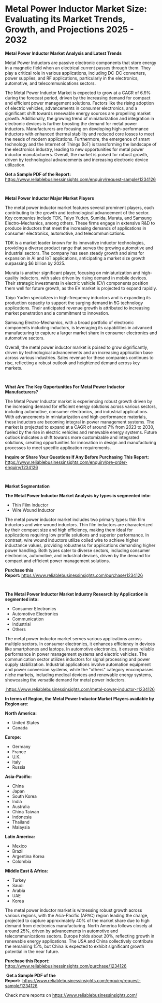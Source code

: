 <p><h1>Metal Power Inductor Market Size: Evaluating its Market Trends, Growth, and Projections 2025 - 2032</h1></p><p><strong>Metal Power Inductor Market Analysis and Latest Trends</strong></p>
<p><p>Metal Power Inductors are passive electronic components that store energy in a magnetic field when an electrical current passes through them. They play a critical role in various applications, including DC-DC converters, power supplies, and RF applications, particularly in the electronics, automotive, and telecommunications sectors. </p><p>The Metal Power Inductor Market is expected to grow at a CAGR of 6.9% during the forecast period, driven by the increasing demand for compact and efficient power management solutions. Factors like the rising adoption of electric vehicles, advancements in consumer electronics, and a significant shift towards renewable energy sources are propelling market growth. Additionally, the growing trend of miniaturization and integration in electronic devices is further boosting the demand for metal power inductors. Manufacturers are focusing on developing high-performance inductors with enhanced thermal stability and reduced core losses to meet the needs of modern applications. Furthermore, the emergence of smart technology and the Internet of Things (IoT) is transforming the landscape of the electronics industry, leading to new opportunities for metal power inductor manufacturers. Overall, the market is poised for robust growth, driven by technological advancements and increasing electronic device utilization.</p></p>
<p><strong>Get a Sample PDF of the Report:&nbsp;</strong> <a href="https://www.reliablebusinessinsights.com/enquiry/request-sample/1234126?utm_campaign=3003&utm_medium=2&utm_source=Github&utm_content=ia&utm_term=06042025&utm_id=metal-power-inductor">https://www.reliablebusinessinsights.com/enquiry/request-sample/1234126</a></p>
<p>&nbsp;</p>
<p><strong>Metal Power Inductor Major Market Players</strong></p>
<p><p>The metal power inductor market features several prominent players, each contributing to the growth and technological advancement of the sector. Key companies include TDK, Taiyo Yuden, Sumida, Murata, and Samsung Electro-Mechanics, among others. These firms engage in extensive R&D to produce inductors that meet the increasing demands of applications in consumer electronics, automotive, and telecommunications.</p><p>TDK is a market leader known for its innovative inductor technologies, providing a diverse product range that serves the growing automotive and industrial sectors. The company has seen steady growth and aims for expansion in AI and IoT applications, anticipating a market size growth surpassing $6 billion by 2025.</p><p>Murata is another significant player, focusing on miniaturization and high-quality inductors, with sales driven by rising demand in mobile devices. Their strategic investments in electric vehicle (EV) components position them well for future growth, as the EV market is projected to expand rapidly.</p><p>Taiyo Yuden specializes in high-frequency inductors and is expanding its production capacity to support the surging demand in 5G technology applications. Their anticipated revenue growth is attributed to increasing market penetration and a commitment to innovation.</p><p>Samsung Electro-Mechanics, with a broad portfolio of electronic components including inductors, is leveraging its capabilities in advanced manufacturing to capture a larger market share in consumer electronics and automotive sectors.</p><p>Overall, the metal power inductor market is poised to grow significantly, driven by technological advancements and an increasing application base across various industries. Sales revenue for these companies continues to rise, reflecting a robust outlook and heightened demand across key markets.</p></p>
<p>&nbsp;</p>
<p><strong>What Are The Key Opportunities For Metal Power Inductor Manufacturers?</strong></p>
<p><p>The Metal Power Inductor market is experiencing robust growth driven by the increasing demand for efficient energy solutions across various sectors, including automotive, consumer electronics, and industrial applications. With advancements in miniaturization and high-performance materials, these inductors are becoming integral in power management systems. The market is projected to expand at a CAGR of around 7% from 2023 to 2030, fueled by the rise in electric vehicles and renewable energy systems. Future outlook indicates a shift towards more customizable and integrated solutions, creating opportunities for innovation in design and manufacturing processes to meet specific application requirements.</p></p>
<p><strong>Inquire or Share Your Questions If Any Before Purchasing This Report:</strong> <a href="https://www.reliablebusinessinsights.com/enquiry/pre-order-enquiry/1234126?utm_campaign=3003&utm_medium=2&utm_source=Github&utm_content=ia&utm_term=06042025&utm_id=metal-power-inductor">https://www.reliablebusinessinsights.com/enquiry/pre-order-enquiry/1234126</a></p>
<p>&nbsp;</p>
<p><strong>Market Segmentation</strong></p>
<p><strong>The Metal Power Inductor Market Analysis by types is segmented into:</strong></p>
<p><ul><li>Thin Film Inductor</li><li>Wire Wound Inductor</li></ul></p>
<p><p>The metal power inductor market includes two primary types: thin film inductors and wire wound inductors. Thin film inductors are characterized by their compact size and high efficiency, making them ideal for applications requiring low profile solutions and superior performance. In contrast, wire wound inductors utilize coiled wire to achieve higher inductance values, providing robustness for applications demanding higher power handling. Both types cater to diverse sectors, including consumer electronics, automotive, and industrial devices, driven by the demand for compact and efficient power management solutions.</p></p>
<p><strong>Purchase this Report:&nbsp;</strong><a href="https://www.reliablebusinessinsights.com/purchase/1234126?utm_campaign=3003&utm_medium=2&utm_source=Github&utm_content=ia&utm_term=06042025&utm_id=metal-power-inductor">https://www.reliablebusinessinsights.com/purchase/1234126</a></p>
<p>&nbsp;</p>
<p><strong>The Metal Power Inductor Market Industry Research by Application is segmented into:</strong></p>
<p><ul><li>Consumer Electronics</li><li>Automotive Electronics</li><li>Communication</li><li>Industrial</li><li>Others</li></ul></p>
<p><p>The metal power inductor market serves various applications across multiple sectors. In consumer electronics, it enhances efficiency in devices like smartphones and laptops. In automotive electronics, it ensures reliable performance in power management systems and electric vehicles. The communication sector utilizes inductors for signal processing and power supply stabilization. Industrial applications involve automation equipment and power conversion systems, while the "others" category encompasses niche markets, including medical devices and renewable energy systems, showcasing the versatile demand for metal power inductors.</p></p>
<p><a href="https://www.reliablebusinessinsights.com/metal-power-inductor-r1234126?utm_campaign=3003&utm_medium=2&utm_source=Github&utm_content=ia&utm_term=06042025&utm_id=metal-power-inductor">&nbsp;https://www.reliablebusinessinsights.com/metal-power-inductor-r1234126</a></p>
<p><strong>In terms of Region, the Metal Power Inductor Market Players available by Region are:</strong></p>
<p>
    <p> <strong> North America: </strong>
        <ul>
            <li>United States</li>
            <li>Canada</li>
        </ul>
        </p> 
    <p> <strong> Europe: </strong>
        <ul>
            <li>Germany</li>
            <li>France</li>
            <li>U.K.</li>
            <li>Italy</li>
            <li>Russia</li>
        </ul>
        </p> 
    <p> <strong> Asia-Pacific: </strong>
        <ul>
            <li>China</li>
            <li>Japan</li>
            <li>South Korea</li>
            <li>India</li>
            <li>Australia</li>
            <li>China Taiwan</li>
            <li>Indonesia</li>
            <li>Thailand</li>
            <li>Malaysia</li>
        </ul>
        </p> 
    <p> <strong> Latin America: </strong>
        <ul>
            <li>Mexico</li>
            <li>Brazil</li>
            <li>Argentina Korea</li>
            <li>Colombia</li>
        </ul>
        </p> 
    <p> <strong> Middle East & Africa: </strong>
        <ul>
            <li>Turkey</li>
            <li>Saudi</li>
            <li>Arabia</li>
            <li>UAE</li>
            <li>Korea</li>
        </ul>
    </p>
    </p>
<p><p>The metal power inductor market is witnessing robust growth across various regions, with the Asia-Pacific (APAC) region leading the charge, projected to capture approximately 40% of the market share due to high demand from electronics manufacturing. North America follows closely at around 25%, driven by advancements in automotive and telecommunications sectors. Europe holds about 20%, reflecting growth in renewable energy applications. The USA and China collectively contribute the remaining 15%, but China is expected to exhibit significant growth potential in the near future.</p></p>
<p><strong>Purchase this Report: </strong><a href="https://www.reliablebusinessinsights.com/purchase/1234126?utm_campaign=3003&utm_medium=2&utm_source=Github&utm_content=ia&utm_term=06042025&utm_id=metal-power-inductor">https://www.reliablebusinessinsights.com/purchase/1234126</a></p>
<p>&nbsp;<strong>Get a Sample PDF of the Report:&nbsp;&nbsp;</strong><a href="https://www.reliablebusinessinsights.com/enquiry/request-sample/1234126?utm_campaign=3003&utm_medium=2&utm_source=Github&utm_content=ia&utm_term=06042025&utm_id=metal-power-inductor">https://www.reliablebusinessinsights.com/enquiry/request-sample/1234126</a></p>
<p><strong></strong></p>
<p>Check more reports on <a href="https://www.reliablebusinessinsights.com/?utm_campaign=3003&utm_medium=2&utm_source=Github&utm_content=ia&utm_term=06042025&utm_id=metal-power-inductor">https://www.reliablebusinessinsights.com/</a></p>